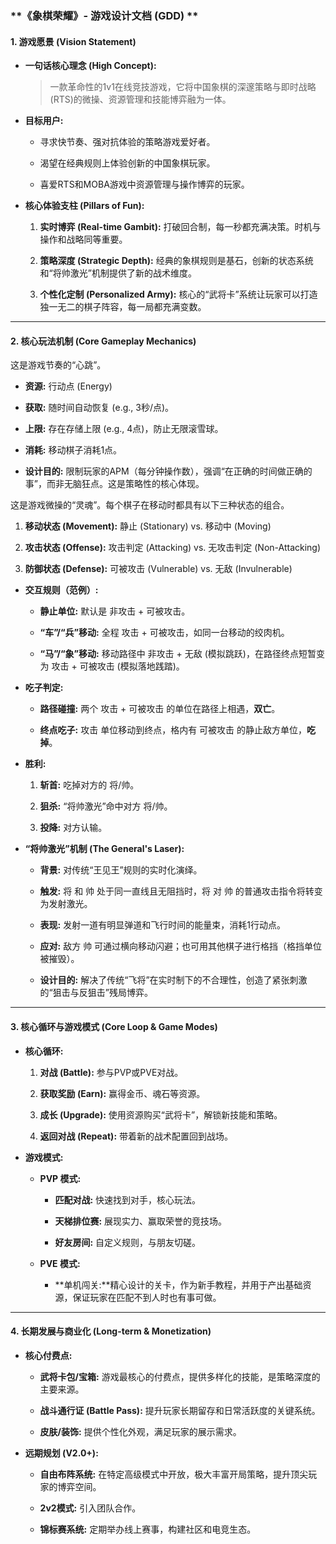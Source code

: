 ### **《象棋荣耀》- 游戏设计文档 (GDD) **

#### **1. 游戏愿景 (Vision Statement)**

- **一句话核心理念 (High Concept):**
    
    > 一款革命性的1v1在线竞技游戏，它将中国象棋的深邃策略与即时战略(RTS)的微操、资源管理和技能博弈融为一体。
    
- **目标用户:**
    
    - 寻求快节奏、强对抗体验的策略游戏爱好者。
        
    - 渴望在经典规则上体验创新的中国象棋玩家。
        
    - 喜爱RTS和MOBA游戏中资源管理与操作博弈的玩家。
        
- **核心体验支柱 (Pillars of Fun):**
    
    1. **实时博弈 (Real-time Gambit):** 打破回合制，每一秒都充满决策。时机与操作和战略同等重要。
        
    2. **策略深度 (Strategic Depth):** 经典的象棋规则是基石，创新的状态系统和“将帅激光”机制提供了新的战术维度。
        
    3. **个性化定制 (Personalized Army):** 核心的“武将卡”系统让玩家可以打造独一无二的棋子阵容，每一局都充满变数。
        

---

#### **2. 核心玩法机制 (Core Gameplay Mechanics)**

这是游戏节奏的“心跳”。

- **资源:** 行动点 (Energy)
    
- **获取:** 随时间自动恢复 (e.g., 3秒/点)。
    
- **上限:** 存在存储上限 (e.g., 4点)，防止无限滚雪球。
    
- **消耗:** 移动棋子消耗1点。
    
- **设计目的:** 限制玩家的APM（每分钟操作数），强调“在正确的时间做正确的事”，而非无脑狂点。这是策略性的核心体现。
    

这是游戏微操的“灵魂”。每个棋子在移动时都具有以下三种状态的组合。

1. **移动状态 (Movement):** 静止 (Stationary) vs. 移动中 (Moving)
    
2. **攻击状态 (Offense):** 攻击判定 (Attacking) vs. 无攻击判定 (Non-Attacking)
    
3. **防御状态 (Defense):** 可被攻击 (Vulnerable) vs. 无敌 (Invulnerable)
    

- **交互规则（范例）:**
    
    - **静止单位:** 默认是 非攻击 + 可被攻击。
        
    - **“车”/“兵”移动:** 全程 攻击 + 可被攻击，如同一台移动的绞肉机。
        
    - **“马”/“象”移动:** 移动路径中 非攻击 + 无敌 (模拟跳跃)，在路径终点短暂变为 攻击 + 可被攻击 (模拟落地践踏)。
        
- **吃子判定:**
    
    - **路径碰撞:** 两个 攻击 + 可被攻击 的单位在路径上相遇，**双亡**。
        
    - **终点吃子:** 攻击 单位移动到终点，格内有 可被攻击 的静止敌方单位，**吃掉**。
        

- **胜利:**
    
    1. **斩首:** 吃掉对方的 将/帅。
        
    2. **狙杀:** “将帅激光”命中对方 将/帅。
        
    3. **投降:** 对方认输。
        
- **“将帅激光”机制 (The General's Laser):**
    
    - **背景:** 对传统“王见王”规则的实时化演绎。
        
    - **触发:** 将 和 帅 处于同一直线且无阻挡时，将 对 帅 的普通攻击指令将转变为发射激光。
        
    - **表现:** 发射一道有明显弹道和飞行时间的能量束，消耗1行动点。
        
    - **应对:** 敌方 帅 可通过横向移动闪避；也可用其他棋子进行格挡（格挡单位被摧毁）。
        
    - **设计目的:** 解决了传统“飞将”在实时制下的不合理性，创造了紧张刺激的“狙击与反狙击”残局博弈。
        

---

#### **3. 核心循环与游戏模式 (Core Loop & Game Modes)**

- **核心循环:**
    
    1. **对战 (Battle):** 参与PVP或PVE对战。
        
    2. **获取奖励 (Earn):** 赢得金币、魂石等资源。
        
    3. **成长 (Upgrade):** 使用资源购买“武将卡”，解锁新技能和策略。
        
    4. **返回对战 (Repeat):** 带着新的战术配置回到战场。
        
- **游戏模式:**
    
    - **PVP 模式:**
        
        - **匹配对战:** 快速找到对手，核心玩法。
            
        - **天梯排位赛:** 展现实力、赢取荣誉的竞技场。
            
        - **好友房间:** 自定义规则，与朋友切磋。
            
    - **PVE 模式:**
        
        - **单机闯关:**精心设计的关卡，作为新手教程，并用于产出基础资源，保证玩家在匹配不到人时也有事可做。
            

---

#### **4. 长期发展与商业化 (Long-term & Monetization)**

- **核心付费点:**
    
    - **武将卡包/宝箱:** 游戏最核心的付费点，提供多样化的技能，是策略深度的主要来源。
        
    - **战斗通行证 (Battle Pass):** 提升玩家长期留存和日常活跃度的关键系统。
        
    - **皮肤/装饰:** 提供个性化外观，满足玩家的展示需求。
        
- **远期规划 (V2.0+):**
    
    - **自由布阵系统:** 在特定高级模式中开放，极大丰富开局策略，提升顶尖玩家的博弈空间。
        
    - **2v2模式:** 引入团队合作。
        
    - **锦标赛系统:** 定期举办线上赛事，构建社区和电竞生态。